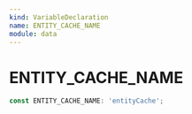 ```yaml
---
kind: VariableDeclaration
name: ENTITY_CACHE_NAME
module: data
---
```


# ENTITY_CACHE_NAME

```ts
const ENTITY_CACHE_NAME: 'entityCache';
```
